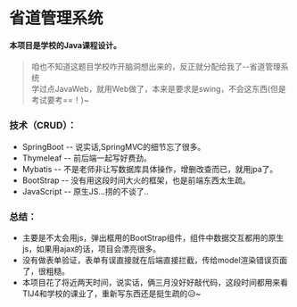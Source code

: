 # 省道管理系统
#### 本项目是学校的Java课程设计。
> 咱也不知道这题目学校咋开脑洞想出来的，反正就分配给我了--省道管理系统   
> 学过点JavaWeb，就用Web做了，本来是要求是swing，不会这东西(但是考试要考==！)~   
### 技术（CRUD）：
+ SpringBoot -- 说实话,SpringMVC的细节忘了很多。
+ Thymeleaf -- 前后端一起写好费劲。
+ Mybatis -- 不是老师非让写数据库具体操作，增删改查而已，就用jpa了。
+ BootStrap -- 没有用这段时间大火的框架，也是前端东西太生疏。
+ JavaScript -- 原生JS...捞的不谈了..
### 总结：
   + 主要是不太会用js，弹出框用的BootStrap组件，组件中数据交互都用的原生js，如果用ajax的话，项目会漂亮很多。   
   + 没有做表单验证，表单有误直接就在后端直接拦截，传给model渲染错误页面了，很粗糙。   
   + 本项目花了将近两天时间，说实话，俩三月没好好敲代码，这段时间都用来看TIJ4和学校的课业了，重新写东西还是挺生疏的😥~
